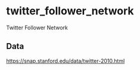 # twitter_follower_network
Twitter Follower Network

## Data
https://snap.stanford.edu/data/twitter-2010.html
